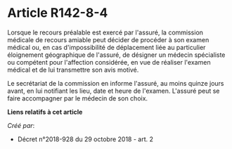 # Article R142-8-4

Lorsque le recours préalable est exercé par l'assuré, la commission médicale de recours amiable peut décider de procéder à
son examen médical ou, en cas d'impossibilité de déplacement liée au particulier éloignement géographique de l'assuré, de
désigner un médecin spécialiste ou compétent pour l'affection considérée, en vue de réaliser l'examen médical et de lui
transmettre son avis motivé.

Le secrétariat de la commission en informe l'assuré, au moins quinze jours avant, en lui notifiant les lieu, date et heure de
l'examen. L'assuré peut se faire accompagner par le médecin de son choix.

**Liens relatifs à cet article**

_Créé par_:

  - Décret n°2018-928 du 29 octobre 2018 - art. 2

